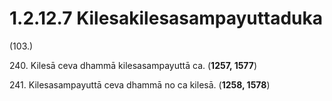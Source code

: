 

# 1.2.12.7 Kilesakilesasampayuttaduka





(103.)

240\. Kilesā ceva dhammā kilesasampayuttā ca. (**1257, 1577**)

241\. Kilesasampayuttā ceva dhammā no ca kilesā. (**1258, 1578**)



